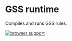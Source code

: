 GSS runtime
===========

Compiles and runs GSS rules.

[![browser support](https://ci.testling.com/the-gss/gss.png)](https://ci.testling.com/the-gss/gss)

